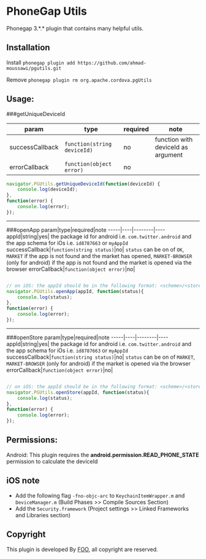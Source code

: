 PhoneGap Utils
===========================================================================

Phonegap 3.\*.\* plugin that contains many helpful utils.

## Installation
Install ```phonegap plugin add https://github.com/ahmad-moussawi/pgutils.git```

Remove ```phonegap plugin rm org.apache.cordova.pgUtils```

## Usage: 

###getUniqueDeviceId

param|type|required|note
-----|----|--------|----
successCallback|`function(string deviceId)`|no|function with deviceId as argument
errorCallback|`function(object error)`|no|

```javascript
navigator.PGUtils.getUniqueDeviceId(function(deviceId) {
	console.log(deviceId);
}, 
function(error) {
	console.log(error);
});
```
------------------
###openApp
param|type|required|note
-----|----|--------|----
appId|string|yes| the package id for android i.e. `com.twitter.android` and the app schema for iOs i.e. `id8787663` or `myAppId`
successCallback|`function(string status)`|no| `status` can be on of `OK`, `MARKET` if the app is not found and the market has opened, `MARKET-BROWSER` (only for android) if the app is not found and the market is opened via the browser
errorCallback|`function(object error)`|no|
```javascript

// on iOS: the appId should be in the following format: <scheme>/<storeId>, e.g. `myapp/id876656`
navigator.PGUtils.openApp(appId, function(status){
    console.log(status);
},
function(error) {
    console.log(error);
});
```
----------------
###openStore
param|type|required|note
-----|----|--------|----
appId|string|yes| the package id for android i.e. `com.twitter.android` and the app schema for iOs i.e. `id8787663` or `myAppId`
successCallback|`function(string status)`|no| `status` can be on of `MARKET`, `MARKET-BROWSER` (only for android) if the market is opened via the browser
errorCallback|`function(object error)`|no|
```javascript

// on iOS: the appId should be in the following format: <scheme>/<storeId>, e.g. `myapp/id876656`
navigator.PGUtils.openStore(appId, function(status){
    console.log(status);
},
function(error) {
    console.log(error);
});
```

## Permissions:
Android:
This plugin requires the **android.permission.READ_PHONE_STATE** permission to calculate the deviceId

## iOS note
- Add the following flag `-fno-objc-arc` to `KeychainItemWrapper.m` and `DeviceManager.m` (Build Phases >> Compile Sources Section)
- Add the `Security.framework` (Project settings >> Linked Frameworks and Libraries section)

## Copyright
This plugin is developed By [FOO](http://foo.mobi), all copyright are reserved.
